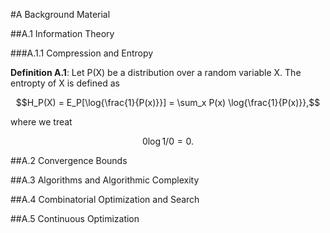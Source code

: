 #A Background Material

##A.1 Information Theory

###A.1.1 Compression and Entropy

**Definition A.1**: Let P(X) be a distribution over a random variable X. The entropty of X is defined as

  $$H_P(X) = E_P[\log{\frac{1}{P(x)}}] = \sum_x P(x) \log{\frac{1}{P(x)}},$$

where we treat

  $$0\log{1/0} = 0.$$


##A.2 Convergence Bounds

##A.3 Algorithms and Algorithmic Complexity

##A.4 Combinatorial Optimization and Search

##A.5 Continuous Optimization
